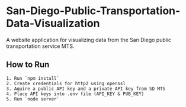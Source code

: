 # San-Diego-Public-Transportation-Data-Visualization
A website application for visualizing data from the San Diego public transportation service MTS.

## How to Run
	1. Run `npm install`
	2. Create credentials for http2 using openssl
	3. Aquire a public API key and a private API key from SD MTS
	4. Place API keys into .env file (API_KEY & PUB_KEY)
	5. Run `node server`